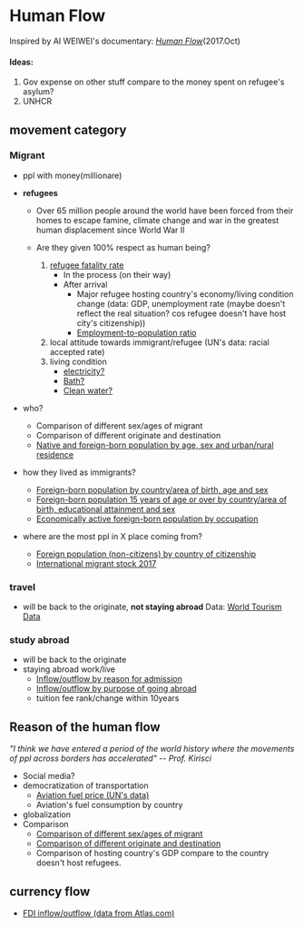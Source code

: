 # Human Flow

Inspired by AI WEIWEI's documentary: [_Human Flow_](http://www.humanflow.com/)(2017.Oct)


#### Ideas:
1. Gov expense on other stuff compare to the money spent on refugee's asylum?
2. UNHCR


## movement category
### Migrant
* ppl with money(millionare)

* **refugees**

  * Over 65 million people around the world have been forced from their homes to escape famine, climate change and war in the greatest human displacement since World War II

  * Are they given 100% respect as human being?
      1. [refugee fatality rate](http://missingmigrants.iom.int/downloads)
          * In the process (on their way)
          * After arrival
              * Major refugee hosting country's economy/living condition change (data: GDP, unemployment rate (maybe doesn't reflect the real situation? cos refugee doesn't have host city's citizenship))
              * [Employment-to-population ratio](http://data.un.org/Data.aspx?d=GenderStat&f=inID%3a101)
      2. local attitude towards immigrant/refugee (UN's data: racial accepted rate)
      3. living condition
          * [electricity?](http://data.un.org/Data.aspx?d=POP&f=tableCode%3a295)
          * [Bath?](http://data.un.org/Data.aspx?d=POP&f=tableCode%3a289)
          * [Clean water?](http://data.un.org/Data.aspx?d=POP&f=tableCode%3a282)

* who?
    * Comparison of different sex/ages of migrant
    * Comparison of different  originate and destination
    * [Native and foreign-born population by age, sex and urban/rural residence](http://data.un.org/Data.aspx?d=POP&f=tableCode%3a24)

* how they lived as immigrants?
    * [Foreign-born population by country/area of birth, age and sex](http://data.un.org/Data.aspx?d=POP&f=tableCode%3a44)
    * [Foreign-born population 15 years of age or over by country/area of birth, educational attainment and sex](http://data.un.org/Data.aspx?d=POP&f=tableCode%3a441)
    * [Economically active foreign-born population by occupation](http://data.un.org/Data.aspx?d=POP&f=tableCode:43)
* where are the most ppl in X place coming from?
    * [Foreign population (non-citizens) by country of citizenship](http://data.un.org/Data.aspx?d=POP&f=tableCode%3a127)
    * [International migrant stock 2017](http://www.un.org/en/development/desa/population/migration/data/estimates2/estimates17.shtml)






### travel
* will be back to the originate, **not staying abroad** Data: [World Tourism Data](http://data.un.org/DocumentData.aspx?id=375)

### study abroad
* will be back to the originate
* staying abroad work/live
    * [Inflow/outflow by reason for admission](http://data.un.org/Data.aspx?d=POP&f=tableCode%3a400)
    * [Inflow/outflow by purpose of going abroad](http://data.un.org/Data.aspx?d=POP&f=tableCode%3a403)
    * tuition fee rank/change within 10years





## Reason of the human flow

*"I think we have entered a period of the world history where the movements of ppl across borders has accelerated" -- Prof. Kirisci*

* Social media?
* democratization of transportation
    * [Aviation fuel price (UN's data)](http://data.un.org/Data.aspx?d=EDATA&f=cmID%3aAV%3btrID%3a122)
    * Aviation's fuel consumption by country
* globalization
* Comparison
    * [Comparison of different sex/ages of migrant](http://data.un.org/Data.aspx?d=POP&f=tableCode%3a44)
    * [Comparison of different originate and destination](http://data.un.org/Data.aspx?d=POP&f=tableCode%3a127)
    * Comparison of hosting country's GDP compare to the country doesn't host refugees.

## currency flow
* [FDI inflow/outflow (data from Atlas.com)](https://www.theatlas.com/charts/NJxV6yP9)
